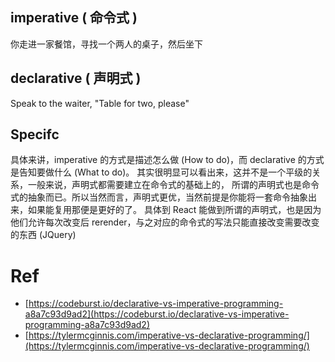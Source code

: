 ## imperative ( 命令式 )
你走进一家餐馆，寻找一个两人的桌子，然后坐下

## declarative ( 声明式 )
Speak to the waiter, "Table for two, please"

## Specifc
具体来讲，imperative 的方式是描述怎么做 (How to do)，而 declarative 的方式是告知要做什么 (What to do)。
其实很明显可以看出来，这并不是一个平级的关系，一般来说，声明式都需要建立在命令式的基础上的，
所谓的声明式也是命令式的抽象而已。所以当然而言，声明式更优，当然前提是你能将一套命令抽象出来，如果能复用那便是更好的了。 
具体到 React 能做到所谓的声明式，也是因为他们允许每次改变后 rerender，与之对应的命令式的写法只能直接改变需要改变的东西 (JQuery)

# Ref
- [https://codeburst.io/declarative-vs-imperative-programming-a8a7c93d9ad2](https://codeburst.io/declarative-vs-imperative-programming-a8a7c93d9ad2)
- [https://tylermcginnis.com/imperative-vs-declarative-programming/](https://tylermcginnis.com/imperative-vs-declarative-programming/)